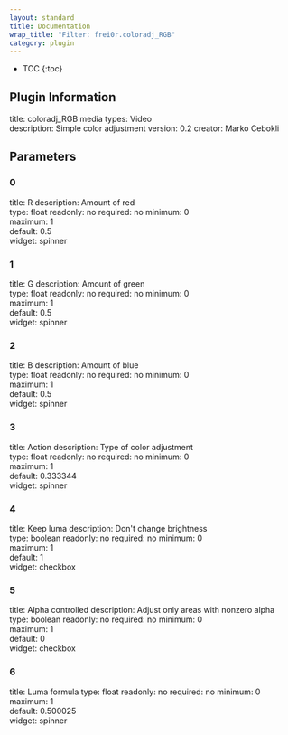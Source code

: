 ```yaml
---
layout: standard
title: Documentation
wrap_title: "Filter: frei0r.coloradj_RGB"
category: plugin
---
```

* TOC
{:toc}

## Plugin Information

title: coloradj_RGB
media types:
Video  
description: Simple color adjustment
version: 0.2
creator: Marko Cebokli

## Parameters

### 0

title: R  description:
Amount of red  
type: float
readonly: no
required: no
minimum: 0  
maximum: 1  
default: 0.5  
widget: spinner  

### 1

title: G  description:
Amount of green  
type: float
readonly: no
required: no
minimum: 0  
maximum: 1  
default: 0.5  
widget: spinner  

### 2

title: B  description:
Amount of blue  
type: float
readonly: no
required: no
minimum: 0  
maximum: 1  
default: 0.5  
widget: spinner  

### 3

title: Action  description:
Type of color adjustment  
type: float
readonly: no
required: no
minimum: 0  
maximum: 1  
default: 0.333344  
widget: spinner  

### 4

title: Keep luma  description:
Don&#39;t change brightness  
type: boolean
readonly: no
required: no
minimum: 0  
maximum: 1  
default: 1  
widget: checkbox  

### 5

title: Alpha controlled  description:
Adjust only areas with nonzero alpha  
type: boolean
readonly: no
required: no
minimum: 0  
maximum: 1  
default: 0  
widget: checkbox  

### 6

title: Luma formula  type: float
readonly: no
required: no
minimum: 0  
maximum: 1  
default: 0.500025  
widget: spinner  

